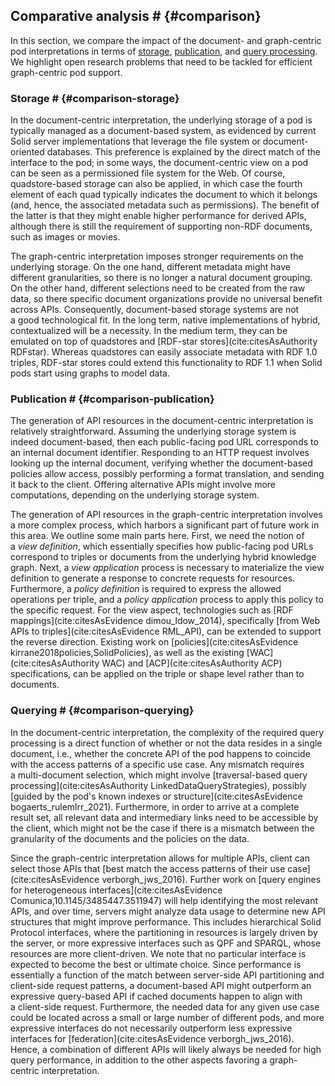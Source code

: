## Comparative analysis # {#comparison}
In this section,
we compare the impact of the document- and graph-centric pod interpretations
in terms of
[storage](#comparison-storage),
[publication](#comparison-publication),
and [query processing](#comparison-querying).
We highlight open research problems
that need to be tackled
for efficient graph-centric pod support.

### Storage # {#comparison-storage}
In the document-centric interpretation,
the underlying storage of a pod is typically managed
as a document-based system,
as evidenced by current Solid server implementations
that leverage the file system or document-oriented databases.
This preference is explained by
the direct match of the interface to the pod;
in some ways,
the document-centric view on a pod
can be seen as a permissioned file system for the Web.
Of course,
quadstore-based storage can also be applied,
in which case the fourth element of each quad
typically indicates the document to which it belongs
(and, hence, the associated metadata such as permissions).
The benefit of the latter
is that they might enable higher performance for derived APIs,
although there is still the requirement of supporting non-RDF documents,
such as images or movies.

The graph-centric interpretation imposes stronger requirements
on the underlying storage.
On the one hand,
different metadata might have different granularities,
so there is no longer a natural document grouping.
On the other hand,
different selections need to be created from the raw data,
so there specific document organizations provide no universal benefit across APIs.
Consequently,
document-based storage systems are not a good technological fit.
In the long term,
native implementations of hybrid, contextualized will be a necessity.
In the medium term,
they can be emulated on top of quadstores
and [RDF-star stores](cite:citesAsAuthority RDFstar).
Whereas quadstores can easily associate metadata with RDF 1.0 triples,
RDF-star stores could extend this functionality to RDF 1.1
when Solid pods start using graphs to model data.

### Publication # {#comparison-publication}
The generation of API resources in the document-centric interpretation
is relatively straightforward.
Assuming the underlying storage system is indeed document-based,
then each public-facing pod URL corresponds to an internal document identifier.
Responding to an HTTP request involves looking up the internal document,
verifying whether the document-based policies allow access,
possibly performing a format translation,
and sending it back to the client.
Offering alternative APIs might involve more computations,
depending on the underlying storage system.

The generation of API resources in the graph-centric interpretation
involves a more complex process,
which harbors a significant part of future work in this area.
We outline some main parts here.
First,
we need the notion of a _view definition_,
which essentially specifies how public-facing pod URLs
correspond to triples or documents from the underlying hybrid knowledge graph.
Next,
a _view application_ process is necessary
to materialize the view definition
to generate a response to concrete requests for resources.
Furthermore,
a _policy definition_ is required to express
the allowed operations per triple,
and a _policy application_ process
to apply this policy to the specific request.
For the view aspect,
technologies such as [RDF mappings](cite:citesAsEvidence dimou_ldow_2014),
specifically [from Web APIs to triples](cite:citesAsEvidence RML_API),
can be extended to support the reverse direction.
Existing work on [policies](cite:citesAsEvidence kirrane2018policies,SolidPolicies),
as well as the existing
[WAC](cite:citesAsAuthority WAC) and [ACP](cite:citesAsAuthority ACP) specifications,
can be applied on the triple or shape level
rather than to documents.

### Querying # {#comparison-querying}
In the document-centric interpretation,
the complexity of the required query processing
is a direct function of whether or not the data resides in a single document,
i.e.,
whether the concrete API of the pod
happens to coincide with the access patterns of a specific use case.
Any mismatch requires a multi-document selection,
which might involve [traversal-based query processing](cite:citesAsAuthority LinkedDataQueryStrategies),
possibly [guided by the pod's known indexes or structure](cite:citesAsEvidence bogaerts_rulemlrr_2021).
Furthermore,
in order to arrive at a complete result set,
all relevant data and intermediary links need to be accessible by the client,
which might not be the case if there is a mismatch
between the granularity of the documents and the policies on the data.

Since the graph-centric interpretation
allows for multiple APIs,
client can select those APIs
that [best match the access patterns of their use case](cite:citesAsEvidence verborgh_jws_2016).
Further work on [query engines for heterogeneous interfaces](cite:citesAsEvidence Comunica,10.1145/3485447.3511947)
will help identifying the most relevant APIs,
and over time,
servers might analyze data usage
to determine new API structures that might improve performance.
This includes hierarchical Solid Protocol interfaces,
where the partitioning in resources is largely driven by the server,
or more expressive interfaces such as QPF and SPARQL,
whose resources are more client-driven.
We note that no particular interface is expected
to become the best or ultimate choice.
Since performance is essentially a function
of the match between server-side API partitioning
and client-side request patterns,
a document-based API might outperform an expressive query-based API
if cached documents happen to align with a client-side request.
Furthermore,
the needed data for any given use case
could be located across a small or large number of different pods,
and more expressive interfaces do not necessarily outperform
less expressive interfaces for [federation](cite:citesAsEvidence verborgh_jws_2016).
Hence,
a combination of different APIs
will likely always be needed for high query performance,
in addition to the other aspects favoring a graph-centric interpretation.
